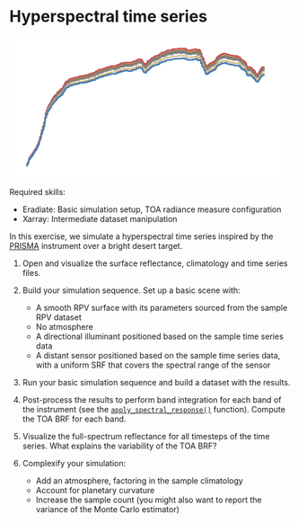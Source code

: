 # Hyperspectral time series

![Hyperspectral time series simulation](../_images/hyperspectral_timeseries.png)

Required skills:

* Eradiate: Basic simulation setup, TOA radiance measure configuration
* Xarray: Intermediate dataset manipulation

In this exercise, we simulate a hyperspectral time series inspired by the [PRISMA](https://en.wikipedia.org/wiki/PRISMA_(spacecraft)) instrument over a bright desert target.

1. Open and visualize the surface reflectance, climatology and time series files.
2. Build your simulation sequence. Set up a basic scene with:

   * A smooth RPV surface with its parameters sourced from the sample RPV dataset
   * No atmosphere
   * A directional illuminant positioned based on the sample time series data
   * A distant sensor positioned based on the sample time series data, with a uniform SRF that covers the spectral range of the sensor

3. Run your basic simulation sequence and build a dataset with the results.
4. Post-process the results to perform band integration for each band of the instrument (see the [`apply_spectral_response()`](https://eradiate.readthedocs.io/en/stable/rst/reference_api/pipelines.html#eradiate.pipelines.logic.apply_spectral_response) function). Compute the TOA BRF for each band.
5. Visualize the full-spectrum reflectance for all timesteps of the time series. What explains the variability of the TOA BRF?
6. Complexify your simulation:

   * Add an atmosphere, factoring in the sample climatology
   * Account for planetary curvature
   * Increase the sample count (you might also want to report the variance of the Monte Carlo estimator)
